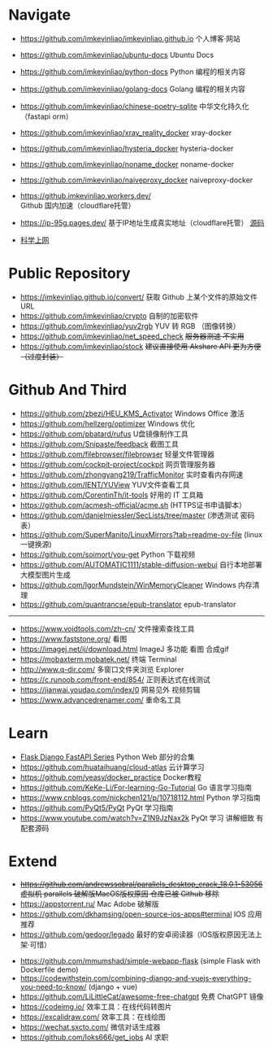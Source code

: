 # Navigate
- <https://github.com/imkevinliao/imkevinliao.github.io> 个人博客·网站
- <https://github.com/imkevinliao/ubuntu-docs> Ubuntu Docs
- <https://github.com/imkevinliao/python-docs> Python 编程的相关内容
- <https://github.com/imkevinliao/golang-docs> Golang 编程的相关内容
- <https://github.com/imkevinliao/chinese-poetry-sqlite> 中华文化持久化（fastapi orm）
- <https://github.com/imkevinliao/xray_reality_docker> xray-docker
- <https://github.com/imkevinliao/hysteria_docker> hysteria-docker
- <https://github.com/imkevinliao/noname_docker> noname-docker
- <https://github.com/imkevinliao/naiveproxy_docker> naiveproxy-docker
  
- <https://github.imkevinliao.workers.dev/> Github 国内加速（cloudflare托管）
- <https://ip-95g.pages.dev/>  基于IP地址生成真实地址（cloudflare托管） [源码](https://github.com/imkevinliao/AddressFromIP/tree/main)
- [科学上网](./markdown/v2ray.md)
# Public Repository
- <https://imkevinliao.github.io/convert/> 获取 Github 上某个文件的原始文件 URL
- <https://github.com/imkevinliao/crypto> 自制的加密软件
- <https://github.com/imkevinliao/yuv2rgb> YUV 转 RGB （图像转换） 
- <https://github.com/imkevinliao/net_speed_check> ~~服务器测速 不实用~~
- <https://github.com/imkevinliao/stock> ~~建议直接使用 Akshare API 更为方便 （过度封装）~~
# Github And Third
- <https://github.com/zbezj/HEU_KMS_Activator> Windows Office 激活
- <https://github.com/hellzerg/optimizer> Windows 优化
- <https://github.com/pbatard/rufus> U盘镜像制作工具
- <https://github.com/Snipaste/feedback> 截图工具
- <https://github.com/filebrowser/filebrowser> 轻量文件管理器
- <https://github.com/cockpit-project/cockpit> 网页管理服务器
- <https://github.com/zhongyang219/TrafficMonitor> 实时查看内存网速
- <https://github.com/IENT/YUView> YUV文件查看工具
- <https://github.com/CorentinTh/it-tools> 好用的 IT 工具箱
- <https://github.com/acmesh-official/acme.sh> (HTTPS证书申请脚本）
- <https://github.com/danielmiessler/SecLists/tree/master> (渗透测试 密码表）
- <https://github.com/SuperManito/LinuxMirrors?tab=readme-ov-file> (linux 一键换源)
- <https://github.com/soimort/you-get> Python 下载视频
- <https://github.com/AUTOMATIC1111/stable-diffusion-webui>  自行本地部署 大模型图片生成
- <https://github.com/IgorMundstein/WinMemoryCleaner> Windows 内存清理
- <https://github.com/quantrancse/epub-translator> epub-translator
---
- <https://www.voidtools.com/zh-cn/> 文件搜索查找工具
- <https://www.faststone.org/> 看图
- <https://imagej.net/ij/download.html> ImageJ 多功能 看图 合成gif
- <https://mobaxterm.mobatek.net/> 终端 Terminal
- <http://www.q-dir.com/> 多窗口文件夹浏览 Explorer
- <https://c.runoob.com/front-end/854/> 正则表达式在线测试
- <https://jianwai.youdao.com/index/0> 网易见外 视频剪辑
- <https://www.advancedrenamer.com/> 重命名工具
# Learn
- [Flask Django FastAPI Series](./markdown/website.md)  Python Web 部分的合集
- <https://github.com/huataihuang/cloud-atlas> 云计算学习
- <https://github.com/yeasy/docker_practice> Docker教程
- <https://github.com/KeKe-Li/For-learning-Go-Tutorial> Go 语言学习指南
- <https://www.cnblogs.com/nickchen121/p/10718112.html> Python 学习指南
- <https://github.com/PyQt5/PyQt> PyQt 学习指南
- <https://www.youtube.com/watch?v=Z1N9JzNax2k> PyQt 学习 讲解细致 有配套源码
# Extend
- ~~<https://github.com/andrewssobral/parallels_desktop_crack_18.0.1-53056> 虚拟机 parallels 破解版MacOS版权原因 仓库已被 Github 移除~~
- <https://appstorrent.ru/> Mac Adobe 破解版
- <https://github.com/dkhamsing/open-source-ios-apps#terminal> IOS 应用推荐
- <https://github.com/gedoor/legado> 最好的安卓阅读器（IOS版权原因无法上架·可惜）
* <https://github.com/mmumshad/simple-webapp-flask> (simple Flask with Dockerfile demo)
* <https://codewithstein.com/combining-django-and-vuejs-everything-you-need-to-know/> (django + vue)
* <https://github.com/LiLittleCat/awesome-free-chatgpt> 免费 ChatGPT 镜像
* <https://codeimg.io/> 效率工具：在线代码转图片
* <https://excalidraw.com/> 效率工具：在线绘图
* <https://wechat.sxcto.com/> 微信对话生成器
* <https://github.com/loks666/get_jobs> AI 求职
